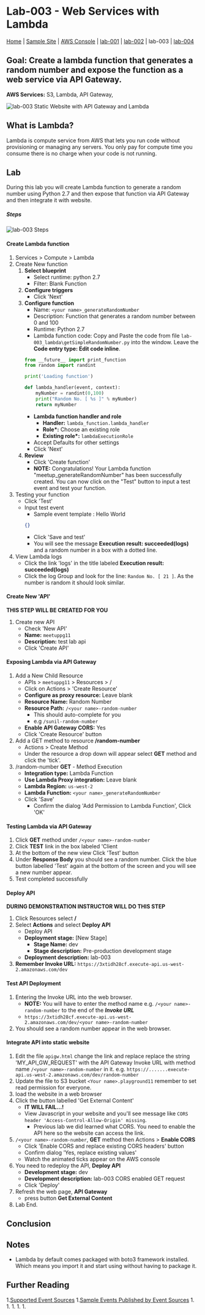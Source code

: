 # Lab-003 - Web Services with Lambda

[Home](../README.md) | [Sample Site](http://meetup.playground11.s3-website-us-west-2.amazonaws.com) | [AWS Console](https://devopsplayground.signin.aws.amazon.com/console) | [lab-001](lab-001.md) | [lab-002](lab-002.md) | lab-003 | [lab-004](lab-004.md)

## __Goal:__ Create a lambda function that generates a random number and expose the function as a web service via API Gateway.
__AWS Services:__ S3, Lambda, API Gateway,

![lab-003 Static Website with API Gateway and Lambda](https://raw.githubusercontent.com/ForestTechnologiesLtd/devopsplayground11-lambda/master/diagrams/pg11-lab-003.png)

## What is Lambda?
Lambda is compute service from AWS that lets you run code without provisioning or managing any servers. You only pay for compute time you consume there is no charge when your code is not running.

## Lab

During this lab you will create Lambda function to generate a random number using Python 2.7 and then expose that function via API Gateway and then integrate it with website.

##### Steps
![lab-003 Steps](https://raw.githubusercontent.com/ForestTechnologiesLtd/devopsplayground11-lambda/master/diagrams/pg11-lab-003-steps.png)

#### Create Lambda function

1. Services > Compute > Lambda
1. Create New function
    1. __Select blueprint__
        - Select runtime: python 2.7
        - Filter: Blank Function
    1. __Configure triggers__
        - Click 'Next'
    1. __Configure function__
        - Name: `<your name>_generateRandomNumber`
        - Description: Function that generates a random number between 0 and 100
        - Runtime: Python 2.7
        - Lambda function code: Copy and Paste the code from file `lab-003_lambda\getSimpleRandomNumber.py` into the window. Leave the __Code entry type: Edit code inline__.
        ```python
        from __future__ import print_function
        from random import randint

        print('Loading function')

        def lambda_handler(event, context):
            myNumber = randint(0,100)
            print("Random No. [ %s ]" % myNumber)
            return myNumber

        ```
        - __Lambda function handler and role__
            - __Handler:__ `lambda_function.lambda_handler`
            - __Role*:__ Choose an existing role
            - __Existing role*:__ `lambdaExecutionRole`
        - Accept Defaults for other settings
        - Click 'Next'
    1. __Review__
        - Click 'Create function'
        - __NOTE:__ Congratulations! Your Lambda function "meetup_generateRandomNumber" has been successfully created. You can now click on the "Test" button to input a test event and test your function.
1. Testing your function
    - Click 'Test'
    - Input test event
      - Sample event template : Hello World
      ```json
      {}
      ```
      - Click 'Save and test'
      - You will see the message __Execution result: succeeded(logs)__ and a random number in a box with a dotted line.
1. View Lambda logs
    - Click the link 'logs' in the title labeled __Execution result: succeeded(logs)__
    - Click the log Group and look for the line: `Random No. [ 21 ]`. As the number is random it should look similar.


#### Create New 'API'

__THIS STEP WILL BE CREATED FOR YOU__
1. Create new API
    - Check 'New API'
    - __Name:__ `meetuppg11`
    - __Description:__ test lab api
    - Click 'Create API'

#### Exposing Lambda via API Gateway

1. Add a New Child Resource
    - APIs > `meetuppg11` > Resources > /
    - Click on Actions > 'Create Resource'
    - __Configure as proxy resource:__ Leave blank
    - __Resource Name:__ <Your Name> Random Number
    - __Resource Path:__ `/<your name>-random-number`
        - This should auto-complete for you
        - e.g `/sunil-random-number`
    - __Enable API Gateway CORS:__ Yes
    - Click 'Create Resource' button
1. Add a GET method to resource __/random-number__
    - Actions > Create Method
    - Under the resource a drop down will appear select __GET__ method and click the 'tick'.
1. /random-number __GET__ - Method Execution
    - __Integration type:__ Lambda Function
    - __Use Lambda Proxy integration:__ Leave blank
    - __Lambda Region:__ `us-west-2`
    - __Lambda Function:__ `<your name>_generateRandomNumber`
    - Click 'Save'
       - Confirm the dialog 'Add Permission to Lambda Function', Click 'OK'

#### Testing Lambda via API Gateway

1. Click __GET__ method under `/<your name>-random-number`
1. Click __TEST__ link in the box labeled 'Client
1. At the bottom of the new view Click 'Test' button
1. Under __Response Body__ you should see a random number. Click the blue button labelled 'Test' again at the bottom of the screen and you will see a new number appear.
1. Test completed successfully

#### Deploy API

__DURING DEMONSTRATION INSTRUCTOR WILL DO THIS STEP__

1. Click Resources select __/__
1. Select __Actions__ and select __Deploy API__
    - Deploy API
    - __Deployment stage:__ [New Stage]
        - __Stage Name:__ dev
        - __Stage description:__ Pre-production development stage
    - __Deployment description:__ lab-003
1. __Remember Invoke URL:__ `https://3xtidh28cf.execute-api.us-west-2.amazonaws.com/dev`


#### Test API Deployment

1. Entering the Invoke URL into the web browser.
    - __NOTE:__ You will have to enter the method name e.g. `/<your name>-random-number` to the end of the ___Invoke URL___
    - `https://3xtidh28cf.execute-api.us-west-2.amazonaws.com/dev/<your name>-random-number`
1. You should see a random number appear in the web browser.

#### Integrate API into static website

1.  Edit the file `apigw.html` change the link and replace replace the string 'MY_API_GW_REQUEST' with the API Gateway Invoke URL with method name `/<your name>-random-number` in it. e.g. `https://.......execute-api.us-west-2.amazonaws.com/dev/random-number`
1. Update the file to S3 bucket `<Your name>.playground11` remember to set read permission for everyone.
1. load the website in a web browser
1. Click the button labelled 'Get External Content'
    - __IT WILL FAIL...!__
    - View Javascript in your website and you'll see message like `CORS header 'Access-Control-Allow-Origin' missing`.
        - Previous lab we did learned what CORS. You need to enable the API here so the website can access the link.
1. `/<your name>-random-number`, __GET__ method then Actions > __Enable CORS__
    - Click 'Enable CORS and replace existing CORS headers' button
    - Confirm dialog 'Yes, replace existing values'
    - Watch the animated ticks appear on the AWS console
1. You need to redeploy the API, __Deploy API__
    - __Development stage:__ dev
    - __Development description:__ lab-003 CORS enabled GET request
    - Click 'Deploy'
1. Refresh the web page, __API Gateway__
    - press button __Get External Content__
1. Lab End.

## Conclusion


##  Notes
- Lambda by default comes packaged with boto3 framework installed. Which means you import it and start using without having to package it.

## Further Reading

1.[Supported Event Sources](http://docs.aws.amazon.com/lambda/latest/dg/invoking-lambda-function.html)
1.[Sample Events Published by Event Sources](http://docs.aws.amazon.com/lambda/latest/dg/eventsources.html)
1.[]()
1.[]()
1.[]()
1.[]()
1.[]()
